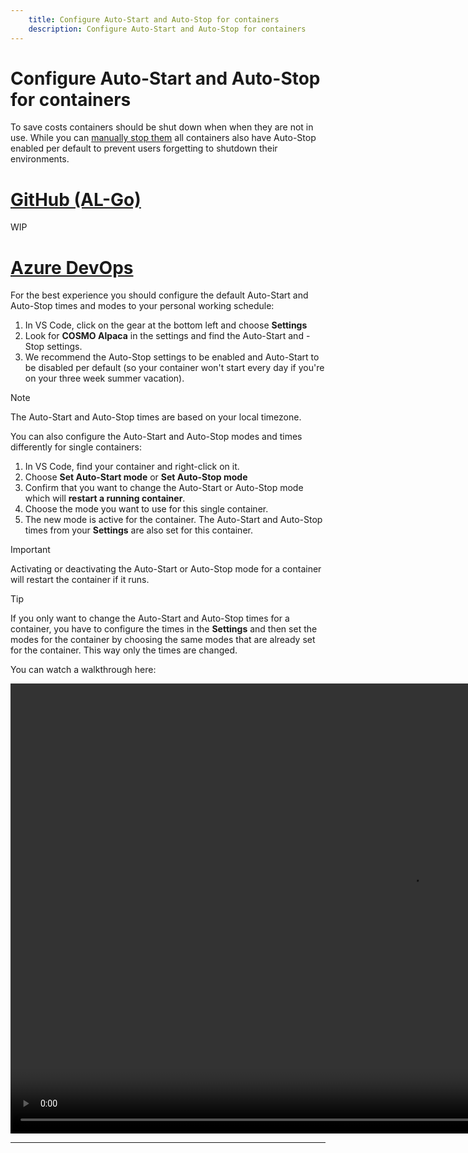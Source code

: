 ```yaml
---
    title: Configure Auto-Start and Auto-Stop for containers
    description: Configure Auto-Start and Auto-Stop for containers
---
```


# Configure Auto-Start and Auto-Stop for containers

To save costs containers should be shut down when when they are not in use. While you can [manually stop them](startstop-container.md) all containers also have Auto-Stop enabled per default to prevent users forgetting to shutdown their environments.

# [**GitHub (AL-Go)**](#tab/github)
WIP

# [**Azure DevOps**](#tab/azdevops)

For the best experience you should configure the default Auto-Start and Auto-Stop times and modes to your personal working schedule:

1. In VS Code, click on the gear at the bottom left and choose **Settings**
1. Look for **COSMO Alpaca** in the settings and find the Auto-Start and -Stop settings.
1. We recommend the Auto-Stop settings to be enabled and Auto-Start to be disabled per default (so your container won't start every day if you're on your three week summer vacation).

> [!NOTE]
> The Auto-Start and Auto-Stop times are based on your local timezone.

You can also configure the Auto-Start and Auto-Stop modes and times differently for single containers:

1. In VS Code, find your container and right-click on it.
1. Choose **Set Auto-Start mode** or **Set Auto-Stop mode**
1. Confirm that you want to change the Auto-Start or Auto-Stop mode which will **restart a running container**.
1. Choose the mode you want to use for this single container.
1. The new mode is active for the container. The Auto-Start and Auto-Stop times from your **Settings** are also set for this container.

> [!IMPORTANT]
> Activating or deactivating the Auto-Start or Auto-Stop mode for a container will restart the container if it runs.

> [!TIP]
> If you only want to change the Auto-Start and Auto-Stop times for a container, you have to configure the times in the **Settings** and then set the modes for the container by choosing the same modes that are already set for the container. This way only the times are changed.

You can watch a walkthrough here:

<video width="1280px" height="720px" controls>
  <source src="../media/vscode/auto-startstop.mp4" type="video/mp4">
  Your browser does not support the video tag.
</video>

---